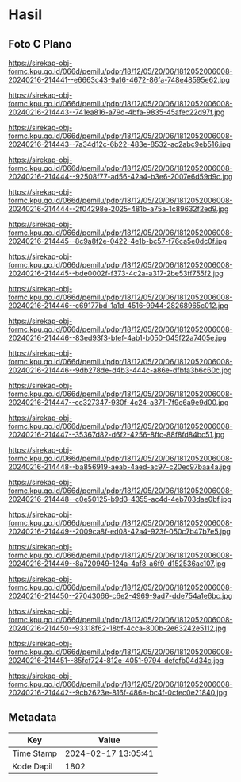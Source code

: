 # Hasil

## Foto C Plano

https://sirekap-obj-formc.kpu.go.id/066d/pemilu/pdpr/18/12/05/20/06/1812052006008-20240216-214441--e6663c43-9a16-4672-86fa-748e48595e62.jpg

https://sirekap-obj-formc.kpu.go.id/066d/pemilu/pdpr/18/12/05/20/06/1812052006008-20240216-214443--741ea816-a79d-4bfa-9835-45afec22d97f.jpg

https://sirekap-obj-formc.kpu.go.id/066d/pemilu/pdpr/18/12/05/20/06/1812052006008-20240216-214443--7a34d12c-6b22-483e-8532-ac2abc9eb516.jpg

https://sirekap-obj-formc.kpu.go.id/066d/pemilu/pdpr/18/12/05/20/06/1812052006008-20240216-214444--92508f77-ad56-42a4-b3e6-2007e6d59d9c.jpg

https://sirekap-obj-formc.kpu.go.id/066d/pemilu/pdpr/18/12/05/20/06/1812052006008-20240216-214444--2f04298e-2025-481b-a75a-1c89632f2ed9.jpg

https://sirekap-obj-formc.kpu.go.id/066d/pemilu/pdpr/18/12/05/20/06/1812052006008-20240216-214445--8c9a8f2e-0422-4e1b-bc57-f76ca5e0dc0f.jpg

https://sirekap-obj-formc.kpu.go.id/066d/pemilu/pdpr/18/12/05/20/06/1812052006008-20240216-214445--bde0002f-f373-4c2a-a317-2be53ff755f2.jpg

https://sirekap-obj-formc.kpu.go.id/066d/pemilu/pdpr/18/12/05/20/06/1812052006008-20240216-214446--c69177bd-1a1d-4516-9944-28268965c012.jpg

https://sirekap-obj-formc.kpu.go.id/066d/pemilu/pdpr/18/12/05/20/06/1812052006008-20240216-214446--83ed93f3-bfef-4ab1-b050-045f22a7405e.jpg

https://sirekap-obj-formc.kpu.go.id/066d/pemilu/pdpr/18/12/05/20/06/1812052006008-20240216-214446--9db278de-d4b3-444c-a86e-dfbfa3b6c60c.jpg

https://sirekap-obj-formc.kpu.go.id/066d/pemilu/pdpr/18/12/05/20/06/1812052006008-20240216-214447--cc327347-930f-4c24-a371-7f9c6a9e9d00.jpg

https://sirekap-obj-formc.kpu.go.id/066d/pemilu/pdpr/18/12/05/20/06/1812052006008-20240216-214447--35367d82-d6f2-4256-8ffc-88f8fd84bc51.jpg

https://sirekap-obj-formc.kpu.go.id/066d/pemilu/pdpr/18/12/05/20/06/1812052006008-20240216-214448--ba856919-aeab-4aed-ac97-c20ec97baa4a.jpg

https://sirekap-obj-formc.kpu.go.id/066d/pemilu/pdpr/18/12/05/20/06/1812052006008-20240216-214448--c0e50125-b9d3-4355-ac4d-4eb703dae0bf.jpg

https://sirekap-obj-formc.kpu.go.id/066d/pemilu/pdpr/18/12/05/20/06/1812052006008-20240216-214449--2009ca8f-ed08-42a4-923f-050c7b47b7e5.jpg

https://sirekap-obj-formc.kpu.go.id/066d/pemilu/pdpr/18/12/05/20/06/1812052006008-20240216-214449--8a720949-124a-4af8-a6f9-d152536ac107.jpg

https://sirekap-obj-formc.kpu.go.id/066d/pemilu/pdpr/18/12/05/20/06/1812052006008-20240216-214450--27043066-c6e2-4969-9ad7-dde754a1e6bc.jpg

https://sirekap-obj-formc.kpu.go.id/066d/pemilu/pdpr/18/12/05/20/06/1812052006008-20240216-214450--93318f62-18bf-4cca-800b-2e63242e5112.jpg

https://sirekap-obj-formc.kpu.go.id/066d/pemilu/pdpr/18/12/05/20/06/1812052006008-20240216-214451--85fcf724-812e-4051-9794-defcfb04d34c.jpg

https://sirekap-obj-formc.kpu.go.id/066d/pemilu/pdpr/18/12/05/20/06/1812052006008-20240216-214442--9cb2623e-816f-486e-bc4f-0cfec0e21840.jpg


## Metadata

| Key        | Value               |
| ---------- | ------------------- |
| Time Stamp | 2024-02-17 13:05:41 |
| Kode Dapil | 1802                |



